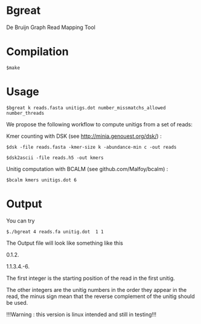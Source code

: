 Bgreat
=====
De Bruijn Graph Read Mapping Tool

Compilation
====
	$make

Usage
====
	$bgreat k reads.fasta unitigs.dot number_missmatchs_allowed number_threads

We propose the following workflow to compute unitigs from a set of reads:


Kmer counting with DSK (see http://minia.genouest.org/dsk/) :

	$dsk -file reads.fasta -kmer-size k -abundance-min c -out reads

	$dsk2ascii -file reads.h5 -out kmers


Unitig computation with BCALM (see github.com/Malfoy/bcalm) :

	$bcalm kmers unitigs.dot 6

Output
====
You can try 

	$./bgreat 4 reads.fa unitig.dot  1 1

The Output file will look like something like this

0.1.2.

1.1.3.4.-6.

The first integer is the starting position of the read in the first unitig.

The other integers are the unitig numbers in the order they appear in the read, the minus sign mean that the reverse complement of the unitig should be used.



!!!Warning : this version is linux intended and still in testing!!!
